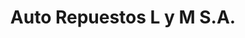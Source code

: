 ---
title: "Auto Repuestos L y M S.A."
url: /alajuela/auto-repuestos-l-y-m-s-a/
shop: piezas de automóviles
---